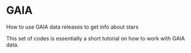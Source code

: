 # GAIA
How to use GAIA data releases to get info about stars

This set of codes is essentially a short tutorial on how to work with GAIA data.
